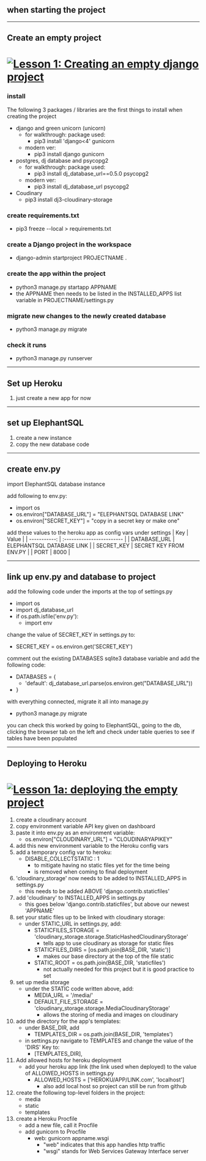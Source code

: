 ## when starting the project
___

## Create an empty project

# [![Lesson 1: Creating an empty django project](http://img.youtube.com/vi/YOUTUBE_VIDEO_ID_HERE/0.jpg)](https://youtu.be/MagEuw9Q4T4)
### install
The following 3 packages / libraries are the first things to install when creating the project
- django and green unicorn (unicorn)
    - for walkthrough: package used:
        - pip3 install 'django<4' gunicorn
    - modern ver:
        - pip3 install django gunicorn
- postgres, dj database and psycopg2
    - for walkthrough: package used:
        - pip3 install dj_database_url==0.5.0 psycopg2
    - modern ver:
        - pip3 install dj_database_url psycopg2
- Coudinary
    - pip3 install dj3-cloudinary-storage

### create requirements.txt
- pip3 freeze --local > requirements.txt

### create a Django project in the workspace
- django-admin startproject PROJECTNAME .

### create the app within the project
- python3 manage.py startapp APPNAME
- the APPNAME then needs to be listed in the INSTALLED_APPS list variable in PROJECTNAME/settings.py

### migrate new changes to the newly created database
- python3 manage.py migrate

### check it runs
- python3 manage.py runserver

___

## Set up Heroku

1. just create a new app for now

___

## set up ElephantSQL

1. create a new instance
2. copy the new database code

___

## create env.py
import ElephantSQL database instance

add following to env.py:
- import os
- os.environ["DATABASE_URL"] = "ELEPHANTSQL DATABASE LINK"
- os.environ["SECRET_KEY"] = "copy in a secret key or make one"

add these values to the heroku app as config vars under settings
| Key          | Value                     |
| -----------: | :------------------------ |
| DATABASE_URL | ELEPHANTSQL DATABASE LINK |
| SECRET_KEY   | SECRET KEY FROM ENV.PY    |
| PORT         | 8000                      |

___

## link up env.py and database to project
add the following code under the imports at the top of settings.py
- import os
- import dj_database_url
- if os.path.isfile('env.py'):
    - import env

change the value of SECRET_KEY in settings.py to:
- SECRET_KEY = os.environ.get('SECRET_KEY')

comment out the existing DATABASES sqlite3 database variable and add the following code:
- DATABASES = {
    - 'default': dj_database_url.parse(os.environ.get("DATABASE_URL"))
- }

with everything connected, migrate it all into manage.py
- python3 manage.py migrate

you can check this worked by going to ElephantSQL, going to the db, clicking the browser tab on the left and check under table queries to see if tables have been populated

___

## Deploying to Heroku

# [![Lesson 1a: deploying the empty project](http://img.youtube.com/vi/YOUTUBE_VIDEO_ID_HERE/0.jpg)](https://youtu.be/Qhypx3Z2Heg)

1. create a cloudinary account
2. copy environment variable API key given on dashboard
3. paste it into env.py as an environment variable:
    - os.environ["CLOUDINARY_URL"] = "CLOUDINARYAPIKEY"
4. add this new environment variable to the Heroku config vars
5. add a temporary config var to heroku:
    - DISABLE_COLLECTSTATIC : 1
        - to mitigate having no static files yet for the time being
        - is removed when coming to final deployment
6. 'cloudinary_storage' now needs to be added to INSTALLED_APPS in settings.py
    - this needs to be added ABOVE 'django.contrib.staticfiles'
7. add 'cloudinary' to INSTALLED_APPS in settings.py
    - this goes below 'django.contrib.staticfiles', but above our newest 'APPNAME'
8. set your static files up to be linked with cloudinary storage:
    - under STATIC_URL in settings.py, add:
        - STATICFILES_STORAGE = 'cloudinary_storage.storage.StaticHashedCloudinaryStorage'
            - tells app to use cloudinary as storage for static files
        - STATICFILES_DIRS = [os.path.join(BASE_DIR, 'static')]
            - makes our base directory at the top of the file static
        - STATIC_ROOT = os.path.join(BASE_DIR, 'staticfiles')
            - not actually needed for this project but it is good practice to set
9. set up media storage
    - under the STATIC code written above, add:
        - MEDIA_URL = '/media/'
        - DEFAULT_FILE_STORAGE = 'cloudinary_storage.storage.MediaCloudinaryStorage'
            - allows the storing of media and images on cloudinary
10. add the directory for the app's templates:
    - under BASE_DIR, add
        - TEMPLATES_DIR = os.path.join(BASE_DIR, 'templates')
    - in settings.py navigate to TEMPLATES and change the value of the 'DIRS' Key to:
        - [TEMPLATES_DIR],
11. Add allowed hosts for heroku deployment
    - add your heroku app link (the link used when deployed) to the value of ALLOWED_HOSTS in settings.py
        - ALLOWED_HOSTS = ['HEROKU/APP/LINK.com', 'localhost']
            - also add local host so project can still be run from github
12. create the following top-level folders in the project:
    - media
    - static
    - templates
13. create a Heroku Procfile
    - add a new file, call it Procfile
    - add gunicorn to Procfile
        - web: gunicorn appname.wsgi
            - "web" indicates that this app handles http traffic
            - "wsgi" stands for Web Services Gateway Interface server
        